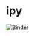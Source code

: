 # ipy
[![Binder](https://mybinder.org/badge_logo.svg)](https://mybinder.org/v2/gh/Quickmcj/ipy/main)
